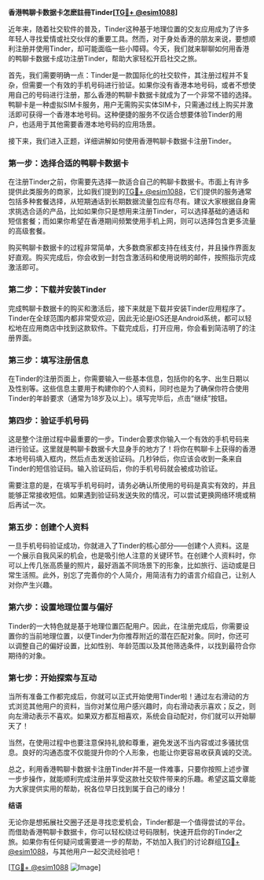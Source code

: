 **香港鸭聊卡数据卡怎麽註冊Tinder[[TG💪+ @esim1088](https://t.me/s/esim1088)]**

近年来，随着社交软件的普及，Tinder这种基于地理位置的交友应用成为了许多年轻人寻找爱情或社交伙伴的重要工具。然而，对于身处香港的朋友来说，要想顺利注册并使用Tinder，却可能面临一些小障碍。今天，我们就来聊聊如何用香港的鸭聊卡数据卡成功注册Tinder，帮助大家轻松开启社交之旅。

首先，我们需要明确一点：Tinder是一款国际化的社交软件，其注册过程并不复杂，但需要一个有效的手机号码进行验证。如果你没有香港本地号码，或者不想使用自己的号码进行注册，那么香港的鸭聊卡数据卡就成为了一个非常不错的选择。鸭聊卡是一种虚拟SIM卡服务，用户无需购买实体SIM卡，只需通过线上购买并激活即可获得一个香港本地号码。这种便捷的服务不仅适合想要体验Tinder的用户，也适用于其他需要香港本地号码的应用场景。

接下来，我们进入正题，详细讲解如何使用香港鸭聊卡数据卡注册Tinder。

### 第一步：选择合适的鸭聊卡数据卡

在注册Tinder之前，你需要先选择一款适合自己的鸭聊卡数据卡。市面上有许多提供此类服务的商家，比如我们提到的[TG💪+ @esim1088](https://t.me/s/esim1088)，它们提供的服务通常包括多种套餐选择，从短期通话到长期数据流量包应有尽有。建议大家根据自身需求挑选合适的产品，比如如果你只是想用来注册Tinder，可以选择基础的通话和短信套餐；而如果你希望在香港期间频繁使用手机上网，则可以选择包含更多流量的高级套餐。

购买鸭聊卡数据卡的过程非常简单，大多数商家都支持在线支付，并且操作界面友好直观。购买完成后，你会收到一封包含激活码和使用说明的邮件，按照指示完成激活即可。

### 第二步：下载并安装Tinder

完成鸭聊卡数据卡的购买和激活后，接下来就是下载并安装Tinder应用程序了。Tinder在全球范围内都非常受欢迎，因此无论是iOS还是Android系统，都可以轻松地在应用商店中找到这款软件。下载完成后，打开应用，你会看到简洁明了的注册界面。

### 第三步：填写注册信息

在Tinder的注册页面上，你需要输入一些基本信息，包括你的名字、出生日期以及性别等。这些信息主要用于构建你的个人资料，同时也是为了确保你符合使用Tinder的年龄要求（通常为18岁及以上）。填写完毕后，点击“继续”按钮。

### 第四步：验证手机号码

这是整个注册过程中最重要的一步。Tinder会要求你输入一个有效的手机号码来进行验证。这里就是鸭聊卡数据卡大显身手的地方了！将你在鸭聊卡上获得的香港本地号码填入框内，然后点击发送验证码。几秒钟后，你应该会收到一条来自Tinder的短信验证码。输入验证码后，你的手机号码就会被成功验证。

需要注意的是，在填写手机号码时，请务必确认所使用的号码是真实有效的，并且能够正常接收短信。如果遇到验证码发送失败的情况，可以尝试更换网络环境或稍后再试一次。

### 第五步：创建个人资料

一旦手机号码验证成功，你就进入了Tinder的核心部分——创建个人资料。这是一个展示自我风采的机会，也是吸引他人注意的关键环节。在创建个人资料时，你可以上传几张高质量的照片，最好涵盖不同场景下的形象，比如旅行、运动或是日常生活照。此外，别忘了完善你的个人简介，用简洁有力的语言介绍自己，让别人对你产生兴趣。

### 第六步：设置地理位置与偏好

Tinder的一大特色就是基于地理位置匹配用户。因此，在注册完成后，你需要设置你的当前地理位置，以便Tinder为你推荐附近的潜在匹配对象。同时，你还可以调整自己的偏好设置，比如性别、年龄范围以及其他筛选条件，以找到最符合你期待的对象。

### 第七步：开始探索与互动

当所有准备工作都完成后，你就可以正式开始使用Tinder啦！通过左右滑动的方式浏览其他用户的资料，当你对某位用户感兴趣时，向右滑动表示喜欢；反之，则向左滑动表示不喜欢。如果双方都互相喜欢，系统会自动配对，你们就可以开始聊天了！

当然，在使用过程中也要注意保持礼貌和尊重，避免发送不当内容或过多骚扰信息。良好的沟通态度不仅能提升你的个人形象，也能让你更容易收获真诚的交流。

总之，利用香港鸭聊卡数据卡注册Tinder并不是一件难事，只要你按照上述步骤一步步操作，就能顺利完成注册并享受这款社交软件带来的乐趣。希望这篇文章能为大家提供实用的帮助，祝各位早日找到属于自己的缘分！

**结语**

无论你是想拓展社交圈子还是寻找恋爱机会，Tinder都是一个值得尝试的平台。而借助香港鸭聊卡数据卡，你可以轻松绕过号码限制，快速开启你的Tinder之旅。如果你有任何疑问或需要进一步的帮助，不妨加入我们的讨论群组[TG💪+ @esim1088](https://t.me/s/esim1088)，与其他用户一起交流经验吧！

[[TG💪+ @esim1088](https://t.me/s/esim1088) ![Image](https://i.postimg.cc/4NQfJmqS/Snipaste-2025-05-13-00-14-12.png)]